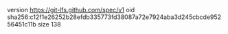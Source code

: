 version https://git-lfs.github.com/spec/v1
oid sha256:c12f1e26252b28efdb335773fd38087a72e7924aba3d245cbcde95256451c11b
size 138
